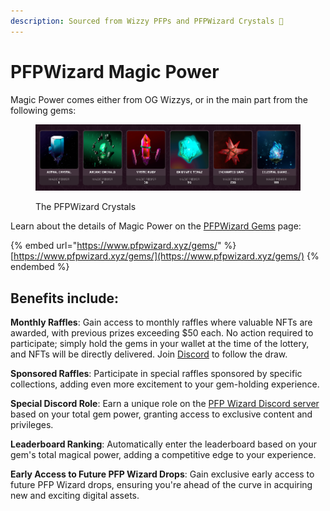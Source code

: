 ```yaml
---
description: Sourced from Wizzy PFPs and PFPWizard Crystals 🧙
---
```


# PFPWizard Magic Power

Magic Power comes either from OG Wizzys, or in the main part from the following gems:

<figure><img src="../../../.gitbook/assets/image (41).png" alt=""><figcaption><p>The PFPWizard Crystals</p></figcaption></figure>

Learn about the details of Magic Power on the [PFPWizard Gems](pfpwizard-gems.md) page:

{% embed url="https://www.pfpwizard.xyz/gems/" %}
[https://www.pfpwizard.xyz/gems/](https://www.pfpwizard.xyz/gems/)
{% endembed %}

## Benefits include:

**Monthly Raffles**: Gain access to monthly raffles where valuable NFTs are awarded, with previous prizes exceeding $50 each. No action required to participate; simply hold the gems in your wallet at the time of the lottery, and NFTs will be directly delivered. Join [Discord](http://pfpwizard.xyz/discord) to follow the draw.

**Sponsored Raffles**: Participate in special raffles sponsored by specific collections, adding even more excitement to your gem-holding experience.

**Special Discord Role**: Earn a unique role on the [PFP Wizard Discord server](http://pfpwizard.xyz/discord) based on your total gem power, granting access to exclusive content and privileges.

**Leaderboard Ranking**: Automatically enter the leaderboard based on your gem's total magical power, adding a competitive edge to your experience.

**Early Access to Future PFP Wizard Drops**: Gain exclusive early access to future PFP Wizard drops, ensuring you're ahead of the curve in acquiring new and exciting digital assets.
